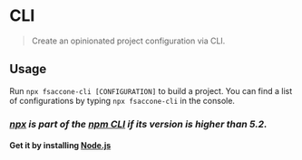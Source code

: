 # CLI
> Create an opinionated project configuration via CLI.

## Usage
Run `npx fsaccone-cli [CONFIGURATION]` to build a project. You can find a list of configurations by typing `npx fsaccone-cli` in the console.
### ___[npx](https://www.npmjs.com/package/npx) is part of the [npm CLI](https://github.com/npm/cli) if its version is higher than 5.2.___
#### __Get it by installing [Node.js](https://nodejs.org/en/download/)__
